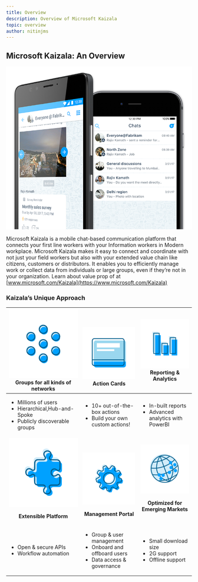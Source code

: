 ```yaml
---
title: Overview
description: Overview of Microsoft Kaizala
topic: overview
author: nitinjms
---
```

## Microsoft Kaizala: An Overview
![](PartnerDocs/Images/Microsoft%20kaizala%20overview.png)

Microsoft Kaizala is a mobile chat-based communication platform that connects your first line workers with your Information workers in Modern workplace. Microsoft Kaizala makes it easy to connect and coordinate with not just your field workers but also with your extended value chain like citizens, customers or distributors. It enables you to efficiently manage work or collect data from individuals or large groups, even if they’re not in your organization.
Learn about value prop of at [www.microsoft.com/Kaizala](https://www.microsoft.com/Kaizala) 

### Kaizala’s Unique Approach


| <a href="GroupsinKaizala.md"> ![](PartnerDocs/Images/Groups.png)</a> Groups for all kinds of networks | <br><br><a href="KaizalaActionCards.md">![](PartnerDocs/Images/Actioncards.png)</a> Action Cards |<a href="https://support.office.com/en-us/article/kaizala-reports-93e22838-5c18-4181-8d12-eca6c0b4019c?ui=en-US&rs=en-US&ad=US "> ![](PartnerDocs/Images/ReportingAnalytics.png)</a> Reporting & Analytics |
| ------------- | ------------- |------------- |
| <ul><li>Millions of users</li><li>Hierarchical,Hub-and-Spoke</li><li>Publicly discoverable groups</li></ul>|<ul><li>10+ out-of-the-box actions</li><li>Build your own custom actions!</li></ul>|<ul><li>In-built reports</li><li>Advanced analytics with PowerBI</li></ul>|
| <a href="https://docs.microsoft.com/en-us/kaizala/connectors/setup">![](PartnerDocs/Images/ExtensiblePlatform.png)</a><p align="center"><b>Extensible Platform </b></p> | <br><br><a href="KaizalaManagementPortal.md">![](PartnerDocs/Images/ManagementPortal.png)</a> <p align="center"><b>Management Portal </b></p> | <a href="https://www.microsoft.com/kaizala">![](PartnerDocs/Images/Optimized.png)</a><p align="center"><b>Optimized for Emerging Markets </b></p> |
| <ul><li>Open & secure APIs </li><li>Workflow automation</li></ul>|<ul><li>Group & user management</li><li>Onboard and offboard users</li><li>Data access & governance</li></ul>|<ul><li>Small download size</li><li>2G support</li><li>Offline support</li></ul>|
